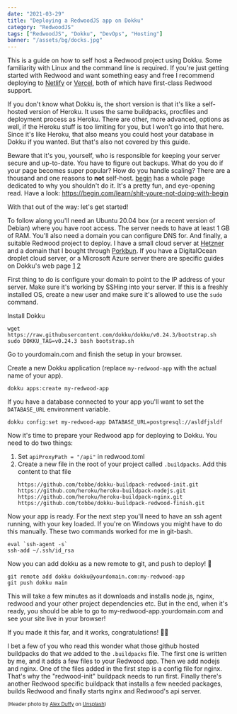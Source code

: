 ```yaml
---
date: "2021-03-29"
title: "Deploying a RedwoodJS app on Dokku"
category: "RedwoodJS"
tags: ["RedwoodJS", "Dokku", "DevOps", "Hosting"]
banner: "/assets/bg/docks.jpg"
---
```


This is a guide on how to self host a Redwood project using Dokku. Some familiarity with Linux and the command line is required. If you're just getting started with Redwood and want something easy and free I recommend deploying to [Netlify](https://netlify.com) or [Vercel](https://vercel.com), both of which have first-class Redwood support.

If you don't know what Dokku is, the short version is that it's like a self-hosted version of Heroku. It uses the same buildpacks, procfiles and deployment process as Heroku. There are other, more advanced, options as well, if the Heroku stuff is too limiting for you, but I won't go into that here. Since it's like Heroku, that also means you could host your database in Dokku if you wanted. But that's also not covered by this guide.

Beware that it's you, yourself, who is responsible for keeping your server secure and up-to-date. You have to figure out backups. What do you do if your page becomes super popular? How do you handle scaling? There are a thousand and one reasons to **not** self-host. [begin](https://begin.com) has a whole page dedicated to why you shouldn't do it. It's a pretty fun, and eye-opening read. Have a look: https://begin.com/learn/shit-youre-not-doing-with-begin

With that out of the way: let's get started!

To follow along you'll need an Ubuntu 20.04 box (or a recent version of Debian) where you have root access. The server needs to have at least 1 GB of RAM. You'll also need a domain you can configure DNS for. And finally, a suitable Redwood project to deploy. I have a small cloud server at [Hetzner](https://www.hetzner.com) and a domain that I bought through [Porkbun](https://porkbun.com). If you have a DigitalOcean droplet cloud server, or a Microsoft Azure server there are specific guides on Dokku's web page [1](https://dokku.com/docs/getting-started/install/digitalocean/) [2](https://dokku.com/docs/getting-started/install/azure/)

First thing to do is configure your domain to point to the IP address of your server. Make sure it's working by SSHing into your server. If this is a freshly installed OS, create a new user and make sure it's allowed to use the `sudo` command.

Install Dokku
```
wget https://raw.githubusercontent.com/dokku/dokku/v0.24.3/bootstrap.sh
sudo DOKKU_TAG=v0.24.3 bash bootstrap.sh
```
Go to yourdomain.com and finish the setup in your browser.

Create a new Dokku application (replace `my-redwood-app` with the actual name of your app).

```
dokku apps:create my-redwood-app
```

If you have a database connected to your app you'll want to set the `DATABASE_URL` environment variable.

```
dokku config:set my-redwood-app DATABASE_URL=postgresql://asldfjsldf
```

Now it's time to prepare your Redwood app for deploying to Dokku. You need to do two things:

1. Set `apiProxyPath = "/api"` in redwood.toml
2. Create a new file in the root of your project called `.buildpacks`. Add this content to that file
   ```
   https://github.com/tobbe/dokku-buildpack-redwood-init.git
   https://github.com/heroku/heroku-buildpack-nodejs.git
   https://github.com/heroku/heroku-buildpack-nginx.git
   https://github.com/tobbe/dokku-buildpack-redwood-finish.git
   ```

Now your app is ready. For the next step you'll need to have an ssh agent running, with your key loaded. If you're on Windows you might have to do this manually. These two commands worked for me in git-bash.

```
eval `ssh-agent -s`
ssh-add ~/.ssh/id_rsa
```

Now you can add dokku as a new remote to git, and push to deploy! 🚀

```
git remote add dokku dokku@yourdomain.com:my-redwood-app
git push dokku main
```

This will take a few minutes as it downloads and installs node.js, nginx, redwood and your other project dependencies etc. But in the end, when it's ready, you should be able to go to my-redwood-app.yourdomain.com and see your site live in your browser!

If you made it this far, and it works, congratulations! 🎉🏁

I bet a few of you who read this wonder what those github hosted buildpacks do that we added to the `.buildpacks` file. The first one is written by me, and it adds a few files to your Redwood app. Then we add nodejs and nginx. One of the files added in the first step is a config file for nginx. That's why the "redwood-init" buildpack needs to run first. Finally there's another Redwood specific buildpack that installs a few needed packages, builds Redwood and finally starts nginx and Redwood's api server.

<span style="font-size: 80%">(Header photo by <a href="https://unsplash.com/@some_random_guy?utm_source=unsplash&utm_medium=referral&utm_content=creditCopyText">Alex Duffy</a> on <a href="https://unsplash.com/s/photos/docks-containers?utm_source=unsplash&utm_medium=referral&utm_content=creditCopyText">Unsplash</a>)</span>
